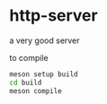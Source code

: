 # http-server
a very good server 

to compile 

```bash
meson setup build
cd build
meson compile
```
